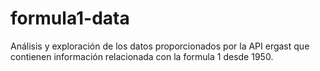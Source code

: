 # formula1-data
Análisis  y exploración de los datos proporcionados por la API ergast que contienen información relacionada con la formula 1 desde 1950.

